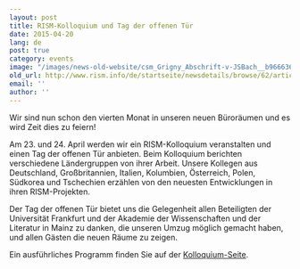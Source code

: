 ```yaml
---
layout: post
title: RISM-Kolloquium und Tag der offenen Tür
date: 2015-04-20
lang: de
post: true
category: events
image: "/images/news-old-website/csm_Grigny_Abschrift-v-JSBach__b9666366c3.jpg"
old_url: http://www.rism.info/de/startseite/newsdetails/browse/62/article/64/rism-colloquium-and-open-house.html
email: ''
author: ''
---
```



Wir sind nun schon den vierten Monat in unseren neuen Büroräumen und es wird Zeit dies zu feiern!



Am 23. und 24. April werden wir ein RISM-Kolloquium veranstalten und einen Tag der offenen Tür anbieten. Beim Kolloquium berichten verschiedene Ländergruppen von ihrer Arbeit. Unsere Kollegen aus Deutschland, Großbritannien, Italien, Kolumbien, Österreich, Polen, Südkorea und Tschechien erzählen von den neuesten Entwicklungen in ihren RISM-Projekten.

Der Tag der offenen Tür bietet uns die Gelegenheit allen Beteiligten der Universität Frankfurt und der Akademie der Wissenschaften und der Literatur in Mainz zu danken, die unseren Umzug möglich gemacht haben, und allen Gästen die neuen Räume zu zeigen.



Ein ausführliches Programm finden Sie auf der [Kolloquium-Seite](/de/publikationen/colloquium-2015.html).

